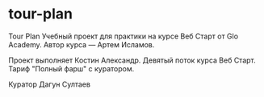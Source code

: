 # tour-plan

Tour Plan
Учебный проект для практики на курсе Веб Старт от Glo Academy. Автор курса — Артем Исламов.


Проект выполняет
Костин Александр. Девятый поток курса Веб Старт. Тариф "Полный фарш" с куратором.


Куратор
Дагун Султаев